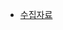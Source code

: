 * [수집자료](https://github.com/CECode/Age_Friendly_City/blob/main/%EC%88%98%EC%A7%91%20%EC%9E%90%EB%A3%8C/WHO%20%EA%B3%A0%EB%A0%B9%EC%B9%9C%ED%99%94%EB%8F%84%EC%8B%9C%20%EA%B0%80%EC%9D%B4%EB%93%9C%20%EB%B0%8F%20%EC%B2%B4%ED%81%AC%EB%A6%AC%EC%8A%A4%ED%8A%B8.md)
